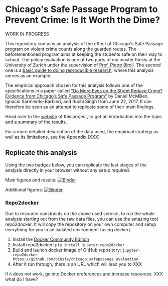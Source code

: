# Chicago's Safe Passage Program to Prevent Crime: Is It Worth the Dime?
WORK IN PROGRESS


This repository contains an analysis of the effect of Chicago's Safe Passage program on violent crime counts along the guarded routes. The beforementioned program aims at keeping the students safe on their way to school. The policy evaluation is one of two parts of my master thesis at the University of Zurich under the supervision of [Prof. Pietro Biroli](https://sites.google.com/site/pietrobiroli/home). The second one is a [basic guide to doing reproducible research](https://binste.github.io/basic_reproducibility_guide/), where this analysis serves as an example.

The empirical approach chosen for this analysis follows one of the specifications in a paper called ["Do More Eyes on the Street Reduce Crime? Evidence from Chicago’s Safe Passage Program"](https://ignaciomsarmiento.github.io/assets/Safe_Passage_WP.pdf) by Daniel McMillen, Ignacio Sarmiento-Barbieri, and Ruchi Singh from June 22, 2017. It can therefore be seen as an attempt to replicate some of their main findings.

Head over to the [website](https://binste.github.io/chicago_safepassage_evaluation/) of this project, to get an introduction into the topic and a summary of the results.

For a more detailed description of the data used, the empirical strategy as well as its limitations, see the Appendix (XXX)

## Replicate this analysis
Using the two badges below, you can replicate the last stages of the analysis directly in your browser without any setup required.


Main figures and results: [![Binder](https://mybinder.org/badge.svg)](https://mybinder.org/v2/gh/binste/chicago_safepassage_evaluation/master?filepath=notebooks%2F5_analysis%2F0.0-binste-replication-of-crime-results-McMillen-et-al-2017-census-block-level.ipynb)


Additional figures: [![Binder](https://mybinder.org/badge.svg)](https://mybinder.org/v2/gh/binste/chicago_safepassage_evaluation/master?filepath=notebooks%2F5_analysis%2F1.0-binste-additional-figures-website.ipynb)


### Repo2docker
Due to resource constraints on the above used service, to run the whole analysis starting out from the raw data files, you can use the amazing tool repo2docker. It will copy the repository on your own computer and setup everything for you in an isolated environment (using docker).

1. Install the [Docker Community Edition](https://store.docker.com/search?type=edition&offering=community)
2. Install repo2docker: `pip install jupyter-repo2docker`
3. Build and launch docker image of GitHub repository: `jupyter-repo2docker https://github.com/binste/chicago_safepassage_evaluation`
4. After it run through, there is an URL which will lead you to XXX

If it does not work, go into Docker preferences and increase resources. XXX what do I have?

